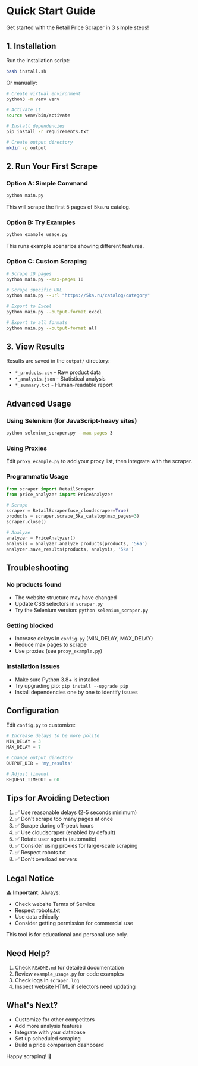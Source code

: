 # Quick Start Guide

Get started with the Retail Price Scraper in 3 simple steps!

## 1. Installation

Run the installation script:

```bash
bash install.sh
```

Or manually:

```bash
# Create virtual environment
python3 -m venv venv

# Activate it
source venv/bin/activate

# Install dependencies
pip install -r requirements.txt

# Create output directory
mkdir -p output
```

## 2. Run Your First Scrape

### Option A: Simple Command

```bash
python main.py
```

This will scrape the first 5 pages of 5ka.ru catalog.

### Option B: Try Examples

```bash
python example_usage.py
```

This runs example scenarios showing different features.

### Option C: Custom Scraping

```bash
# Scrape 10 pages
python main.py --max-pages 10

# Scrape specific URL
python main.py --url "https://5ka.ru/catalog/category"

# Export to Excel
python main.py --output-format excel

# Export to all formats
python main.py --output-format all
```

## 3. View Results

Results are saved in the `output/` directory:

- `*_products.csv` - Raw product data
- `*_analysis.json` - Statistical analysis
- `*_summary.txt` - Human-readable report

## Advanced Usage

### Using Selenium (for JavaScript-heavy sites)

```bash
python selenium_scraper.py --max-pages 3
```

### Using Proxies

Edit `proxy_example.py` to add your proxy list, then integrate with the scraper.

### Programmatic Usage

```python
from scraper import RetailScraper
from price_analyzer import PriceAnalyzer

# Scrape
scraper = RetailScraper(use_cloudscraper=True)
products = scraper.scrape_5ka_catalog(max_pages=3)
scraper.close()

# Analyze
analyzer = PriceAnalyzer()
analysis = analyzer.analyze_products(products, '5ka')
analyzer.save_results(products, analysis, '5ka')
```

## Troubleshooting

### No products found
- The website structure may have changed
- Update CSS selectors in `scraper.py`
- Try the Selenium version: `python selenium_scraper.py`

### Getting blocked
- Increase delays in `config.py` (MIN_DELAY, MAX_DELAY)
- Reduce max pages to scrape
- Use proxies (see `proxy_example.py`)

### Installation issues
- Make sure Python 3.8+ is installed
- Try upgrading pip: `pip install --upgrade pip`
- Install dependencies one by one to identify issues

## Configuration

Edit `config.py` to customize:

```python
# Increase delays to be more polite
MIN_DELAY = 3
MAX_DELAY = 7

# Change output directory
OUTPUT_DIR = 'my_results'

# Adjust timeout
REQUEST_TIMEOUT = 60
```

## Tips for Avoiding Detection

1. ✅ Use reasonable delays (2-5 seconds minimum)
2. ✅ Don't scrape too many pages at once
3. ✅ Scrape during off-peak hours
4. ✅ Use cloudscraper (enabled by default)
5. ✅ Rotate user agents (automatic)
6. ✅ Consider using proxies for large-scale scraping
7. ✅ Respect robots.txt
8. ✅ Don't overload servers

## Legal Notice

⚠️ **Important**: Always:
- Check website Terms of Service
- Respect robots.txt
- Use data ethically
- Consider getting permission for commercial use

This tool is for educational and personal use only.

## Need Help?

1. Check `README.md` for detailed documentation
2. Review `example_usage.py` for code examples
3. Check logs in `scraper.log`
4. Inspect website HTML if selectors need updating

## What's Next?

- Customize for other competitors
- Add more analysis features
- Integrate with your database
- Set up scheduled scraping
- Build a price comparison dashboard

Happy scraping! 🚀

